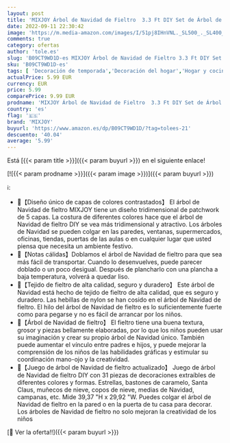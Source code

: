 ```yaml
---
layout: post
title: 'MIXJOY Árbol de Navidad de Fieltro  3.3 Ft DIY Set de Árbol de Navidad en Fieltro para Niños con 31 Ornamentos y 1 Pancarta de Feliz Navidad para Regalos navideños  Paredes y Puertas del hogar'
date: 2022-09-11 22:30:42
image: 'https://m.media-amazon.com/images/I/51pj8IHnVNL._SL500_._SL400_.jpg'
comments: true
category: ofertas
author: 'tole.es'
slug: 'B09CT9WD1D-es MIXJOY Árbol de Navidad de Fieltro 3.3 Ft DIY Set de Árbol...'
sku: 'B09CT9WD1D-es'
tags: [ 'Decoración de temporada','Decoración del hogar','Hogar y cocina','mixjoy','navidad','Árboles de navidad','🇪🇸', ]
actualPrice: 5.99 EUR
currency: EUR
price: 5.99
comparePrice: 9.99 EUR
prodname: 'MIXJOY Árbol de Navidad de Fieltro  3.3 Ft DIY Set de Árbol de Navidad en Fieltro para Niños con 31 Ornamentos y 1 Pancarta de Feliz Navidad para Regalos navideños  Paredes y Puertas del hogar'
country: 'es'
flag: '🇪🇸'
brand: 'MIXJOY'
buyurl: 'https://www.amazon.es/dp/B09CT9WD1D/?tag=tolees-21'
descuento: '40.04'
average: '5.99'
---
```


Está [{{< param title >}}]({{< param buyurl >}}) en el siguiente enlace!

[![{{< param prodname >}}]({{< param image >}})]({{< param buyurl >}})

ℹ️:

- 🎄【Diseño único de capas de colores contrastados】 El árbol de Navidad de fieltro MIXJOY tiene un diseño tridimensional de patchwork de 5 capas. La costura de diferentes colores hace que el árbol de Navidad de fieltro DIY se vea más tridimensional y atractivo. Los árboles de Navidad se pueden colgar en las paredes, ventanas, supermercados, oficinas, tiendas, puertas de las aulas o en cualquier lugar que usted piensa que necesita un ambiente festivo.
- 🎄【Notas cálidas】Doblamos el árbol de Navidad de fieltro para que sea más fácil de transportar. Cuando lo desenvuelves, puede parecer doblado o un poco desigual. Después de plancharlo con una plancha a baja temperatura, volverá a quedar liso.
- 🎄【Tejido de fieltro de alta calidad, seguro y duradero】 Este árbol de Navidad está hecho de tejido de fieltro de alta calidad, que es seguro y duradero. Las hebillas de nylon se han cosido en el árbol de Navidad de fieltro. El hilo del árbol de Navidad de fieltro es lo suficientemente fuerte como para pegarse y no es fácil de arrancar por los niños.
- 🎄【Árbol de Navidad de fieltro】 El fieltro tiene una buena textura, grosor y piezas bellamente elaboradas, por lo que los niños pueden usar su imaginación y crear su propio árbol de Navidad único. También puede aumentar el vínculo entre padres e hijos, y puede mejorar la comprensión de los niños de las habilidades gráficas y estimular su coordinación mano-ojo y la creatividad.
- 🎄【Juego de árbol de Navidad de fieltro actualizado】 Juego de árbol de Navidad de fieltro DIY con 31 piezas de decoraciones extraíbles de diferentes colores y formas. Estrellas, bastones de caramelo, Santa Claus, muñecos de nieve, copos de nieve, medias de Navidad, campanas, etc. Mide 39,37 "H x 29,92 "W. Puedes colgar el árbol de Navidad de fieltro en la pared o en la puerta de tu casa para decorar. Los árboles de Navidad de fieltro no solo mejoran la creatividad de los niños

[🛒 Ver la oferta!!]({{< param buyurl >}})
